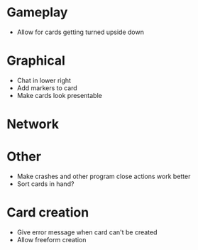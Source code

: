 # Gameplay
- Allow for cards getting turned upside down

# Graphical
- Chat in lower right
- Add markers to card
- Make cards look presentable

# Network

# Other
- Make crashes and other program close actions work better
- Sort cards in hand?

# Card creation
- Give error message when card can't be created
- Allow freeform creation
